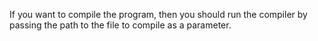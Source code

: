 If you want to compile the program, then you should run the compiler by passing the path to the file to compile as a parameter.
